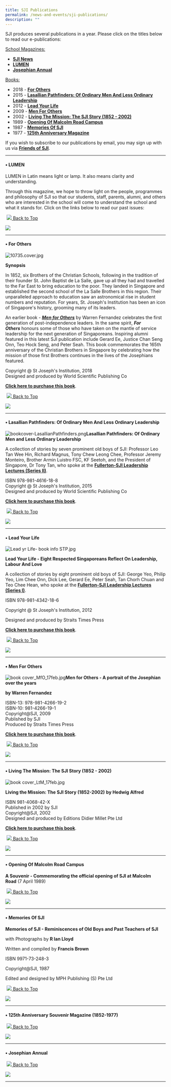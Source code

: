 ```yaml
---
title: SJI Publications
permalink: /news-and-events/sji-publications/
description: ""
---
```

SJI produces several publications in a year. Please click on the titles below to read our e-publications:

<u>School Magazines:</u>

*   **[SJI News](/news-and-events/news-highlights)**
*   **[LUMEN](/news-and-events/sji-publications#_ptoh_105040)**
*   **[Josephian Annual](/news-and-events/sji-publications#_ptoh_105065)**

<u>Books:</u>

*   2018 - [**For Others**](/news-and-events/sji-publications#_ptoh_105054)
*   2015 - [**Lasallian Pathfinders: Of Ordinary Men And Less Ordinary Leadership**](/news-and-events/sji-publications#_ptoh_105055)
*   2012 - [**Lead Your Life**](/news-and-events/sji-publications#_ptoh_105056)
*   2009 - [**Men For Others**](/news-and-events/sji-publications#_ptoh_105057)
*   2002 - [**Living The Mission: The SJI Story (1852 - 2002)**](/news-and-events/sji-publications#_ptoh_105058)
*   1989 - [**Opening Of Malcolm Road Campus**](/news-and-events/sji-publications#_ptoh_105059)
*   1987 - [**Memories Of SJI**](/news-and-events/sji-publications#_ptoh_105060)
*   1977 - [**125th Anniversary Magazine**](/news-and-events/sji-publications#_ptoh_105061)

If you wish to subscribe to our publications by email, you may sign up with us via [**Friends of SJI**](/community/friends-of-sji).

  

* * *

<h4 id="_ptoh_105054">• LUMEN</h4>

LUMEN in Latin means light or lamp. It also means clarity and understanding.

  

Through this magazine, we hope to throw light on the people, programmes and philosophy of SJI so that our students, staff, parents, alumni, and others who are interested in the school will come to understand the school and what it stands for. Click on the links below to read our past issues:

 [![](https://www.sji.edu.sg/rs/cc/icon/graphite/arrow-up.png) Back to Top](https://www.sji.edu.sg/news-and-events/sji-publications#lo_main)

![](https://www.sji.edu.sg/pix/spacer.gif)

  
  

* * *

<h4 id="_ptoh_105040">• For Others</h4>

![10735.cover.jpg](https://www.sji.edu.sg/qql/slot/u560/SJI%20Shop/Catalogue/10735.cover.jpg)

**Synopsis**

In 1852, six Brothers of the Christian Schools, following in the tradition of their founder St. John Baptist de La Salle, gave up all they had and travelled to the Far East to bring education to the poor. They landed in Singapore and established the second school of the La Salle Brothers in this region. Their unparalleled approach to education saw an astronomical rise in student numbers and reputation. For years, St. Joseph's Institution has been an icon of Singapore's history, grooming many of its leaders.

  

An earlier book - [**_Men for Others_**](https://www.sji.edu.sg/about-sji/sji-shop#_ptoh_81488) by Warren Fernandez celebrates the first generation of post-independence leaders. In the same spirit, **_For Others_** honours some of those who have taken on the mantle of service leadership for the next generation of Singaporeans. Inspiring alumni featured in this latest SJI publication include Gerard Ee, Justice Chan Seng Onn, Teo Hock Seng, and Peter Seah. This book commemorates the 165th anniversary of the Christian Brothers in Singapore by celebrating how the mission of those first Brothers continues in the lives of the Josephians featured.

  
Copyright @ St Joseph's Institution, 2018  
Designed and produced by World Scientific Publishing Co  
  
[**Click here to purchase this book**](https://www.sji.edu.sg/about-sji/sji-shop#_ptoh_81484).

 [![](https://www.sji.edu.sg/rs/cc/icon/graphite/arrow-up.png) Back to Top](https://www.sji.edu.sg/news-and-events/sji-publications#lo_main)

![](https://www.sji.edu.sg/pix/spacer.gif)

  

* * *

<h4 id="_ptoh_105055">• Lasallian Pathfinders: Of Ordinary Men And Less Ordinary Leadership</h4>

![bookcover-LasallianPathfinders.png](https://www.sji.edu.sg/qql/slot/u560/SJI%20Shop/Catalogue/bookcover-LasallianPathfinders.png)**Lasallian Pathfinders: Of Ordinary Men and Less Ordinary Leadership**  
  

A collection of stories by seven prominent old boys of SJI: Professor Leo Tan Wee Hin, Richard Magnus, Tony Chew Leong Chee, Professor Jeremy Monteiro, Brother Armin Luistro FSC, KF Seetoh, and the President of Singapore, Dr Tony Tan, who spoke at the [**Fullerton-SJI Leadership Lectures (Series II)**](https://www.sji.edu.sg/news-and-events/the-fullerton-sji-leadership-lectures).

  
ISBN 978-981-4616-18-8  
Copyright @ St Joseph's Institution, 2015  
Designed and produced by World Scientific Publishing Co  
  

[**Click here to purchase this book**](https://www.sji.edu.sg/about-sji/sji-shop#_ptoh_81485).

  
  
  
  

 [![](https://www.sji.edu.sg/rs/cc/icon/graphite/arrow-up.png) Back to Top](https://www.sji.edu.sg/news-and-events/sji-publications#lo_main)

![](https://www.sji.edu.sg/pix/spacer.gif)

  

* * *

<h4 id="_ptoh_105056">• Lead Your Life</h4>

![Lead yr Life- book info STP.jpg](https://www.sji.edu.sg/qql/slot/u560/SJI%20Shop/Catalogue/Lead%20yr%20Life-%20book%20info%20STP.jpg)

**Lead Your Life - Eight Respected Singaporeans Reflect On Leadership, Labour And Love**

  

A collection of stories by eight prominent old boys of SJI: George Yeo, Philip Yeo, Lim Chee Onn, Dick Lee, Gerard Ee, Peter Seah, Tan Chorh Chuan and Teo Chee Hean, who spoke at the [**Fullerton-SJI Leadership Lectures (Series I)**](https://www.sji.edu.sg/news-and-events/the-fullerton-sji-leadership-lectures).

  

ISBN 978-981-4342-18-6

Copyright @ St Joseph's Institution, 2012

Designed and produced by Straits Times Press

  

[**Click here to purchase this book**](https://www.sji.edu.sg/about-sji/sji-shop#_ptoh_81486).

  

 [![](https://www.sji.edu.sg/rs/cc/icon/graphite/arrow-up.png) Back to Top](https://www.sji.edu.sg/news-and-events/sji-publications#lo_main)

![](https://www.sji.edu.sg/pix/spacer.gif)

  

* * *

<h4 id="_ptoh_105057">• Men For Others</h4>

![book cover_MfO_17feb.jpg](https://www.sji.edu.sg/qql/slot/u560/SJI%20Shop/Catalogue/book%20cover_MfO_17feb.jpg)**Men for Others - A portrait of the Josephian over the years**  

**by Warren Fernandez**

  
ISBN-13: 978-981-4266-19-2  
ISBN-10: 981-4266-19-1  
Copyright@SJI, 2009  
Published by SJI  
Produced by Straits Times Press  
  

[**Click here to purchase this book**](https://www.sji.edu.sg/about-sji/sji-shop#_ptoh_81488).

  

 [![](https://www.sji.edu.sg/rs/cc/icon/graphite/arrow-up.png) Back to Top](https://www.sji.edu.sg/news-and-events/sji-publications#lo_main)

![](https://www.sji.edu.sg/pix/spacer.gif)

  

* * *

<h4 id="_ptoh_105058">• Living The Mission: The SJI Story (1852 - 2002)</h4>

![book cover_LtM_17feb.jpg](https://www.sji.edu.sg/qql/slot/u560/SJI%20Shop/Catalogue/book%20cover_LtM_17feb.jpg)  
  
**Living the Mission: The SJI Story (1852-2002)** **by Hedwig Alfred**  
  
ISBN 981-4068-42-X  
Published in 2002 by SJI  
Copyright@SJI, 2002  
Designed and produced by Editions Didier Millet Pte Ltd  
  

[**Click here to purchase this book**](https://www.sji.edu.sg/about-sji/sji-shop#_ptoh_81487).

  
  

 [![](https://www.sji.edu.sg/rs/cc/icon/graphite/arrow-up.png) Back to Top](https://www.sji.edu.sg/news-and-events/sji-publications#lo_main)

![](https://www.sji.edu.sg/pix/spacer.gif)

  

* * *

<h4 id="_ptoh_105059">• Opening Of Malcolm Road Campus</h4>

**A Souvenir - Commemorating the official opening of SJI at Malcolm Road** (7 April 1989)  

 [![](https://www.sji.edu.sg/rs/cc/icon/graphite/arrow-up.png) Back to Top](https://www.sji.edu.sg/news-and-events/sji-publications#lo_main)

![](https://www.sji.edu.sg/pix/spacer.gif)

  
  

* * *

<h4 id="_ptoh_105060">• Memories Of SJI</h4>

**Memories of SJI - Reminiscences of Old Boys and Past Teachers of SJI**  

with Photographs by **R Ian Lloyd**

Written and compiled by **Francis Brown**

  

ISBN 9971-73-248-3

Copyright@SJI, 1987

Edited and designed by MPH Publishing (S) Pte Ltd

  

 [![](https://www.sji.edu.sg/rs/cc/icon/graphite/arrow-up.png) Back to Top](https://www.sji.edu.sg/news-and-events/sji-publications#lo_main)

![](https://www.sji.edu.sg/pix/spacer.gif)

  
  

* * *

<h4 id="_ptoh_105061">• 125th Anniversary Souvenir Magazine (1852-1977)</h4>
  

 [![](https://www.sji.edu.sg/rs/cc/icon/graphite/arrow-up.png) Back to Top](https://www.sji.edu.sg/news-and-events/sji-publications#lo_main)

![](https://www.sji.edu.sg/pix/spacer.gif)

  

* * *

<h4 id="_ptoh_105065">• Josephian Annual</h4>

 [![](https://www.sji.edu.sg/rs/cc/icon/graphite/arrow-up.png) Back to Top](https://www.sji.edu.sg/news-and-events/sji-publications#lo_main)

![](https://www.sji.edu.sg/pix/spacer.gif)

  
  

* * *